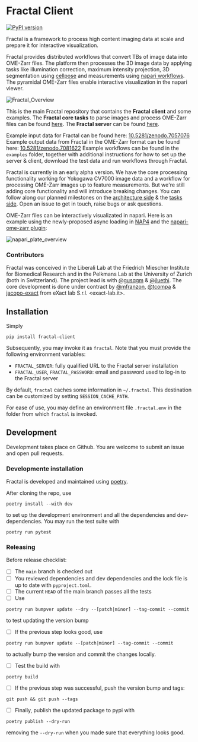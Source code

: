 # Fractal Client

[![PyPI version](https://img.shields.io/pypi/v/fractal-client?color=gree)](https://pypi.org/project/fractal-client/)

Fractal is a framework to process high content imaging data at scale and prepare it for interactive visualization.

Fractal provides distributed workflows that convert TBs of image data into OME-Zarr files. The platform then processes the 3D image data by applying tasks like illumination correction, maximum intensity projection, 3D segmentation using [cellpose](https://cellpose.readthedocs.io/en/latest/) and measurements using [napari workflows](https://github.com/haesleinhuepf/napari-workflows). The pyramidal OME-Zarr files enable interactive visualization in the napari viewer.

![Fractal_Overview](https://user-images.githubusercontent.com/18033446/190978261-2e7b57e9-72c7-443e-9202-15d233f8416d.jpg)


This is the main Fractal repository that contains the **Fractal client** and some examples. The **Fractal core tasks** to parse images and process OME-Zarr files can be found [here](https://github.com/fractal-analytics-platform/fractal-tasks-core). The **Fractal server** can be found [here](https://github.com/fractal-analytics-platform/fractal-server).

Example input data for Fractal can be found here: [10.5281/zenodo.7057076](https://doi.org/10.5281/zenodo.7057076)
Example output data from Fractal in the OME-Zarr format can be found here: [10.5281/zenodo.7081622](https://doi.org/10.5281/zenodo.7081622)
Example workflows can be found in the `examples` folder, together with additional instructions for how to set up the server & client, download the test data and run workflows through Fractal.

Fractal is currently in an early alpha version. We have the core processing functionality working for Yokogawa CV7000 image data and a workflow for processing OME-Zarr images up to feature measurements. But we're still adding core functionality and will introduce breaking changes. You can follow along our planned milestones on the [architecture side](https://github.com/fractal-analytics-platform/fractal/milestones) & the [tasks side](https://github.com/fractal-analytics-platform/fractal-tasks-core). Open an issue to get in touch, raise bugs or ask questions.

OME-Zarr files can be interactively visualizated in napari. Here is an example using the newly-proposed async loading in [NAP4](https://github.com/napari/napari/pull/4905) and the [napari-ome-zarr plugin](https://github.com/ome/napari-ome-zarr):

![napari_plate_overview](https://user-images.githubusercontent.com/18033446/190983839-afb9743f-530c-4b00-bde7-23ad62404ee8.gif)

### Contributors
Fractal was conceived in the Liberali Lab at the Friedrich Miescher Institute for Biomedical Research and in the Pelkmans Lab at the University of Zurich (both in Switzerland). The project lead is with [@gusqgm](https://github.com/gusqgm) & [@jluethi](https://github.com/jluethi).
The core development is done under contract by [@mfranzon](https://github.com/mfranzon), [@tcompa](https://github.com/tcompa) & [jacopo-exact](https://github.com/jacopo-exact) from eXact lab S.r.l. <exact-lab.it>.

## Installation

Simply

``` pip install fractal-client ```

Subsequently, you may invoke it as `fractal`. Note that you must provide
the following environment variables:

* `FRACTAL_SERVER`: fully qualified URL to the Fractal server installation
* `FRACTAL_USER`, `FRACTAL_PASSWORD`: email and password used to log-in to the
   Fractal server

By default, `fractal` caches some information in `~/.fractal`. This destination
can be customized by setting `SESSION_CACHE_PATH`.

For ease of use, you may define an environment file `.fractal.env` in the
folder from which `fractal` is invoked.


## Development

Development takes place on Github. You are welcome to submit an issue and open
pull requests.

### Developmente installation

Fractal is developed and maintained using [poetry](https://python-poetry.org/).

After cloning the repo, use

```
poetry install --with dev
```

to set up the development environment and all the dependencies and
dev-dependencies. You may run the test suite with

```
poetry run pytest
```

### Releasing

Before release checklist:

- [ ] The `main` branch is checked out
- [ ] You reviewed dependencies and dev dependencies and the lock file is up to
      date with `pyproject.toml`.
- [ ] The current `HEAD` of the main branch passes all the tests
- [ ] Use
```
poetry run bumpver update --dry --[patch|minor] --tag-commit --commit
```
to test updating the version bump
- [ ] If the previous step looks good, use
```
poetry run bumpver update --[patch|minor] --tag-commit --commit
```
to actually bump the version and commit the changes locally.
- [ ] Test the build with
```
poetry build
```
- [ ] If the previous step was successful, push the version bump and tags:
```
git push && git push --tags
```
- [ ] Finally, publish the updated package to pypi with
```
poetry publish --dry-run
```
removing the `--dry-run` when you made sure that everything looks good.
